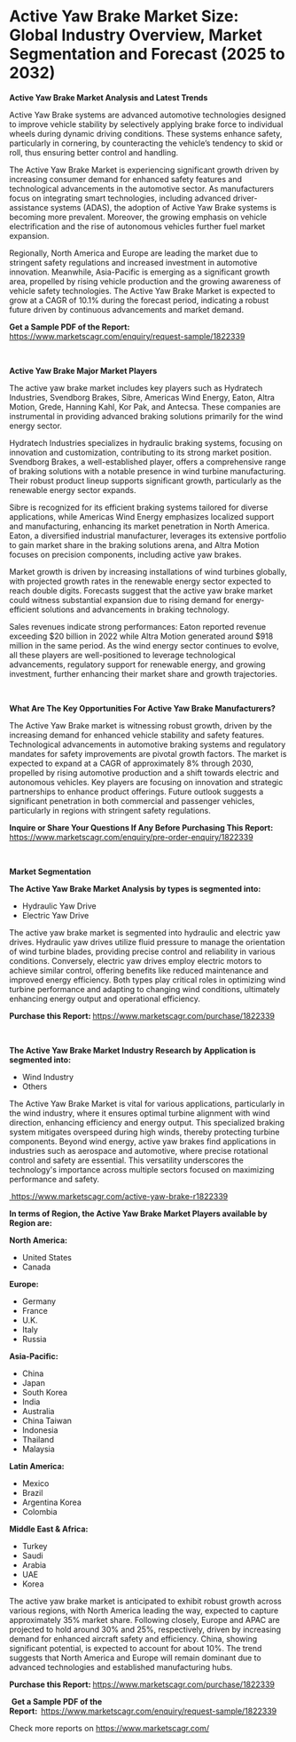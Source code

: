 <p><h1>Active Yaw Brake Market Size: Global Industry Overview, Market Segmentation and Forecast (2025 to 2032)</h1></p><p><strong>Active Yaw Brake Market Analysis and Latest Trends</strong></p>
<p><p>Active Yaw Brake systems are advanced automotive technologies designed to improve vehicle stability by selectively applying brake force to individual wheels during dynamic driving conditions. These systems enhance safety, particularly in cornering, by counteracting the vehicle’s tendency to skid or roll, thus ensuring better control and handling.</p><p>The Active Yaw Brake Market is experiencing significant growth driven by increasing consumer demand for enhanced safety features and technological advancements in the automotive sector. As manufacturers focus on integrating smart technologies, including advanced driver-assistance systems (ADAS), the adoption of Active Yaw Brake systems is becoming more prevalent. Moreover, the growing emphasis on vehicle electrification and the rise of autonomous vehicles further fuel market expansion. </p><p>Regionally, North America and Europe are leading the market due to stringent safety regulations and increased investment in automotive innovation. Meanwhile, Asia-Pacific is emerging as a significant growth area, propelled by rising vehicle production and the growing awareness of vehicle safety technologies. The Active Yaw Brake Market is expected to grow at a CAGR of 10.1% during the forecast period, indicating a robust future driven by continuous advancements and market demand.</p></p>
<p><strong>Get a Sample PDF of the Report:&nbsp;</strong> <a href="https://www.marketscagr.com/enquiry/request-sample/1822339?utm_campaign=2528&utm_medium=2&utm_source=Github&utm_content=ia&utm_term=12042025&utm_id=active-yaw-brake">https://www.marketscagr.com/enquiry/request-sample/1822339</a></p>
<p>&nbsp;</p>
<p><strong>Active Yaw Brake Major Market Players</strong></p>
<p><p>The active yaw brake market includes key players such as Hydratech Industries, Svendborg Brakes, Sibre, Americas Wind Energy, Eaton, Altra Motion, Grede, Hanning Kahl, Kor Pak, and Antecsa. These companies are instrumental in providing advanced braking solutions primarily for the wind energy sector. </p><p>Hydratech Industries specializes in hydraulic braking systems, focusing on innovation and customization, contributing to its strong market position. Svendborg Brakes, a well-established player, offers a comprehensive range of braking solutions with a notable presence in wind turbine manufacturing. Their robust product lineup supports significant growth, particularly as the renewable energy sector expands.</p><p>Sibre is recognized for its efficient braking systems tailored for diverse applications, while Americas Wind Energy emphasizes localized support and manufacturing, enhancing its market penetration in North America. Eaton, a diversified industrial manufacturer, leverages its extensive portfolio to gain market share in the braking solutions arena, and Altra Motion focuses on precision components, including active yaw brakes.</p><p>Market growth is driven by increasing installations of wind turbines globally, with projected growth rates in the renewable energy sector expected to reach double digits. Forecasts suggest that the active yaw brake market could witness substantial expansion due to rising demand for energy-efficient solutions and advancements in braking technology.</p><p>Sales revenues indicate strong performances: Eaton reported revenue exceeding $20 billion in 2022 while Altra Motion generated around $918 million in the same period. As the wind energy sector continues to evolve, all these players are well-positioned to leverage technological advancements, regulatory support for renewable energy, and growing investment, further enhancing their market share and growth trajectories.</p></p>
<p>&nbsp;</p>
<p><strong>What Are The Key Opportunities For Active Yaw Brake Manufacturers?</strong></p>
<p><p>The Active Yaw Brake market is witnessing robust growth, driven by the increasing demand for enhanced vehicle stability and safety features. Technological advancements in automotive braking systems and regulatory mandates for safety improvements are pivotal growth factors. The market is expected to expand at a CAGR of approximately 8% through 2030, propelled by rising automotive production and a shift towards electric and autonomous vehicles. Key players are focusing on innovation and strategic partnerships to enhance product offerings. Future outlook suggests a significant penetration in both commercial and passenger vehicles, particularly in regions with stringent safety regulations.</p></p>
<p><strong>Inquire or Share Your Questions If Any Before Purchasing This Report:</strong> <a href="https://www.marketscagr.com/enquiry/pre-order-enquiry/1822339?utm_campaign=2528&utm_medium=2&utm_source=Github&utm_content=ia&utm_term=12042025&utm_id=active-yaw-brake">https://www.marketscagr.com/enquiry/pre-order-enquiry/1822339</a></p>
<p>&nbsp;</p>
<p><strong>Market Segmentation</strong></p>
<p><strong>The Active Yaw Brake Market Analysis by types is segmented into:</strong></p>
<p><ul><li>Hydraulic Yaw Drive</li><li>Electric Yaw Drive</li></ul></p>
<p><p>The active yaw brake market is segmented into hydraulic and electric yaw drives. Hydraulic yaw drives utilize fluid pressure to manage the orientation of wind turbine blades, providing precise control and reliability in various conditions. Conversely, electric yaw drives employ electric motors to achieve similar control, offering benefits like reduced maintenance and improved energy efficiency. Both types play critical roles in optimizing wind turbine performance and adapting to changing wind conditions, ultimately enhancing energy output and operational efficiency.</p></p>
<p><strong>Purchase this Report:&nbsp;</strong><a href="https://www.marketscagr.com/purchase/1822339?utm_campaign=2528&utm_medium=2&utm_source=Github&utm_content=ia&utm_term=12042025&utm_id=active-yaw-brake">https://www.marketscagr.com/purchase/1822339</a></p>
<p>&nbsp;</p>
<p><strong>The Active Yaw Brake Market Industry Research by Application is segmented into:</strong></p>
<p><ul><li>Wind Industry</li><li>Others</li></ul></p>
<p><p>The Active Yaw Brake Market is vital for various applications, particularly in the wind industry, where it ensures optimal turbine alignment with wind direction, enhancing efficiency and energy output. This specialized braking system mitigates overspeed during high winds, thereby protecting turbine components. Beyond wind energy, active yaw brakes find applications in industries such as aerospace and automotive, where precise rotational control and safety are essential. This versatility underscores the technology's importance across multiple sectors focused on maximizing performance and safety.</p></p>
<p><a href="https://www.marketscagr.com/active-yaw-brake-r1822339?utm_campaign=2528&utm_medium=2&utm_source=Github&utm_content=ia&utm_term=12042025&utm_id=active-yaw-brake">&nbsp;https://www.marketscagr.com/active-yaw-brake-r1822339</a></p>
<p><strong>In terms of Region, the Active Yaw Brake Market Players available by Region are:</strong></p>
<p>
    <p> <strong> North America: </strong>
        <ul>
            <li>United States</li>
            <li>Canada</li>
        </ul>
        </p> 
    <p> <strong> Europe: </strong>
        <ul>
            <li>Germany</li>
            <li>France</li>
            <li>U.K.</li>
            <li>Italy</li>
            <li>Russia</li>
        </ul>
        </p> 
    <p> <strong> Asia-Pacific: </strong>
        <ul>
            <li>China</li>
            <li>Japan</li>
            <li>South Korea</li>
            <li>India</li>
            <li>Australia</li>
            <li>China Taiwan</li>
            <li>Indonesia</li>
            <li>Thailand</li>
            <li>Malaysia</li>
        </ul>
        </p> 
    <p> <strong> Latin America: </strong>
        <ul>
            <li>Mexico</li>
            <li>Brazil</li>
            <li>Argentina Korea</li>
            <li>Colombia</li>
        </ul>
        </p> 
    <p> <strong> Middle East & Africa: </strong>
        <ul>
            <li>Turkey</li>
            <li>Saudi</li>
            <li>Arabia</li>
            <li>UAE</li>
            <li>Korea</li>
        </ul>
    </p>
    </p>
<p><p>The active yaw brake market is anticipated to exhibit robust growth across various regions, with North America leading the way, expected to capture approximately 35% market share. Following closely, Europe and APAC are projected to hold around 30% and 25%, respectively, driven by increasing demand for enhanced aircraft safety and efficiency. China, showing significant potential, is expected to account for about 10%. The trend suggests that North America and Europe will remain dominant due to advanced technologies and established manufacturing hubs.</p></p>
<p><strong>Purchase this Report: </strong><a href="https://www.marketscagr.com/purchase/1822339?utm_campaign=2528&utm_medium=2&utm_source=Github&utm_content=ia&utm_term=12042025&utm_id=active-yaw-brake">https://www.marketscagr.com/purchase/1822339</a></p>
<p>&nbsp;<strong>Get a Sample PDF of the Report:&nbsp;&nbsp;</strong><a href="https://www.marketscagr.com/enquiry/request-sample/1822339?utm_campaign=2528&utm_medium=2&utm_source=Github&utm_content=ia&utm_term=12042025&utm_id=active-yaw-brake">https://www.marketscagr.com/enquiry/request-sample/1822339</a></p>
<p><strong></strong></p>
<p>Check more reports on <a href="https://www.marketscagr.com/?utm_campaign=2528&utm_medium=2&utm_source=Github&utm_content=ia&utm_term=12042025&utm_id=active-yaw-brake">https://www.marketscagr.com/</a></p>